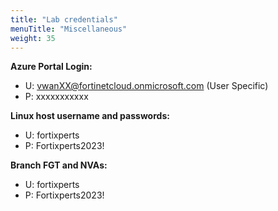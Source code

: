 ```yaml
---
title: "Lab credentials"
menuTitle: "Miscellaneous"
weight: 35
---
```



**Azure Portal Login:**

- U:  vwanXX@fortinetcloud.onmicrosoft.com  (User Specific) 
- P:  xxxxxxxxxxx

**Linux host username and passwords:**

- U:  fortixperts
- P:  Fortixperts2023!
 
**Branch FGT and NVAs:**

- U:  fortixperts
- P:  Fortixperts2023!
 
